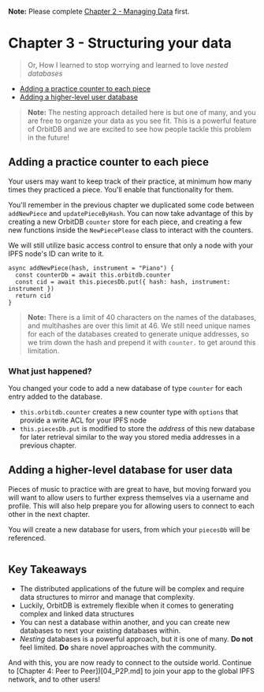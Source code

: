 **Note:** Please complete [Chapter 2 - Managing Data](./02_Managing_Data.md) first. 

# Chapter 3 - Structuring your data

> Or, How I learned to stop worrying and learned to love _nested databases_

- [Adding a practice counter to each piece](#)
- [Adding a higher-level user database](#)

> **Note:**  The nesting approach detailed here is but one of many, and you are free to organize your data as you see fit. This is a powerful feature of OrbitDB and we are excited to see how people tackle this problem in the future!

## Adding a practice counter to each piece

Your users may want to keep track of their practice, at minimum how many times they practiced a piece. You'll enable that functionality for them.

You'll remember in the previous chapter we duplicated some code between `addNewPiece` and `updatePieceByHash`. You can now take advantage of this by creating a new OrbitDB `counter` store for each piece, and creating a few new functions inside the `NewPiecePlease` class to interact with the counters.

We will still utilize basic access control to ensure that only a node with your IPFS node's ID can write to it.

```
async addNewPiece(hash, instrument = "Piano") {
  const counterDb = await this.orbitdb.counter
  const cid = await this.piecesDb.put({ hash: hash, instrument: instrument })
  return cid
}
```

> **Note:** There is a limit of 40 characters on the names of the databases, and multihashes are over this limit at 46. We still need unique names for each of the databases created to generate unique addresses, so we trim down the hash and prepend
it with `counter.` to get around this limitation.

### What just happened?

You changed your code to add a new database of type `counter` for each entry added to the database.

* `this.orbitdb.counter` creates a new counter type with `options` that provide a write ACL for your IPFS node
* `this.piecesDb.put` is modified to store the _address_ of this new database for later retrieval similar to the way you  stored media addresses in a previous chapter.

## Adding a higher-level database for user data

Pieces of music to practice with are great to have, but moving forward you will want to allow users to further express themselves via a username and profile. This will also help prepare you for allowing users to connect to each other in the next chapter.

You will create a new database for users, from which your `piecesDb` will be referenced. 

```javascript
```

## Key Takeaways

* The distributed applications of the future will be complex and require data structures to mirror and manage that complexity.
* Luckily, OrbitDB is extremely flexible when it comes to generating complex and linked data structures 
* You can nest a database within another, and you can create new databases to next your existing databases within.
* _Nesting_ databases is a powerful approach, but it is one of many. **Do not** feel limited. **Do** share novel approaches with the community.

And with this, you are now ready to connect to the outside world. Continue to [Chapter 4: Peer to Peer])[04_P2P.md] to join your app to the global IPFS network, and to other users! 
